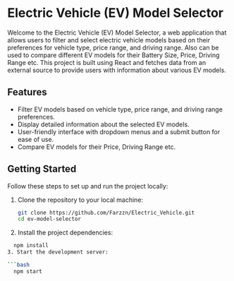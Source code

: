 # Electric Vehicle (EV) Model Selector

Welcome to the Electric Vehicle (EV) Model Selector, a web application that allows users to filter and select electric vehicle models based on their preferences for vehicle type, price range, and driving range. Also can be used to compare different EV models for their Battery Size, Price, Driving Range etc. This project is built using React and fetches data from an external source to provide users with information about various EV models.

## Features

- Filter EV models based on vehicle type, price range, and driving range preferences.
- Display detailed information about the selected EV models.
- User-friendly interface with dropdown menus and a submit button for ease of use.
- Compare EV models for their Price, Driving Range etc.
  

## Getting Started

Follow these steps to set up and run the project locally:

1. Clone the repository to your local machine:

   ```bash
   git clone https://github.com/Farzzn/Electric_Vehicle.git
   cd ev-model-selector
   
2. Install the project dependencies:
  ```bash
    npm install
3. Start the development server:

  ```bash
    npm start
